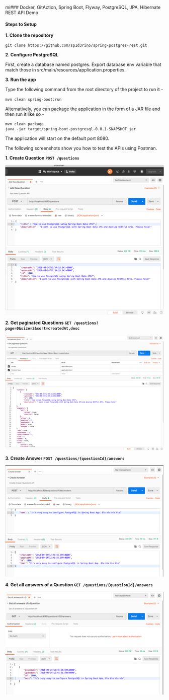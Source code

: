 mi### Docker, GitAction, Spring Boot, Flyway, PostgreSQL, JPA, Hibernate REST API Demo

#### Steps to Setup

__1. Clone the repository__

`git clone https://github.com/sp1d3rino/spring-postgres-rest.git`

__2. Configure PostgreSQL__

First, create a database named postgres. Export database env variable that match those in src/main/resources/application.properties.


__3. Run the app__

Type the following command from the root directory of the project to run it -

`mvn clean spring-boot:run`

Alternatively, you can package the application in the form of a JAR file and then run it like so -
```
mvn clean package
java -jar target/spring-boot-postgresql-0.0.1-SNAPSHOT.jar
```

The application will start on the default port 8080.

The following screenshots show you how to test the APIs using Postman.

__1. Create Question `POST /questions`__

![Create Question POST /questions](img/add.png "Create Question POST /questions")

__2. Get paginated Questions `GET /questions?page=0&size=2&sort=createdAt,desc`__

![Get paginated Questions GET /questions?page=0&size=2&sort=createdAt,desc](img/paginasi.png "Get paginated Questions GET /questions?page=0&size=2&sort=createdAt,desc")

__3. Create Answer `POST /questions/{questionId}/answers`__

![Create Answer POST /questions/{questionId}/answers](img/answer.png "Create Answer POST /questions/{questionId}/answers")

__4. Get all answers of a Question `GET /questions/{questionId}/answers`__

![Get all answers of a Question GET /questions/{questionId}/answers](img/all.png "Get all answers of a Question GET /questions/{questionId}/answers")
